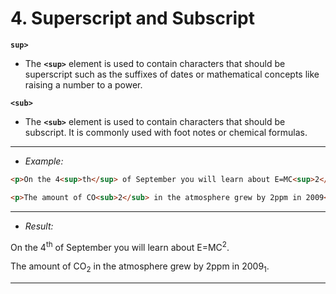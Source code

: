 # 4. Superscript and Subscript

**`sup>`**
- The **`<sup>`** element is used to contain characters that should be superscript such as the suffixes of dates or mathematical concepts like raising a number to a power.

**`<sub>`**
- The **`<sub>`** element is used to contain characters that should be subscript. It is commonly used with foot notes or chemical formulas.

---
- *Example:*

```html
<p>On the 4<sup>th</sup> of September you will learn about E=MC<sup>2</sup>.</p>

<p>The amount of CO<sub>2</sub> in the atmosphere grew by 2ppm in 2009<sub>1</sub>.</p>
```
---
- *Result:*

<p>On the 4<sup>th</sup> of September you will learn
about E=MC<sup>2</sup>.</p>
<p>The amount of CO<sub>2</sub> in the atmosphere
grew by 2ppm in 2009<sub>1</sub>.</p>

---
